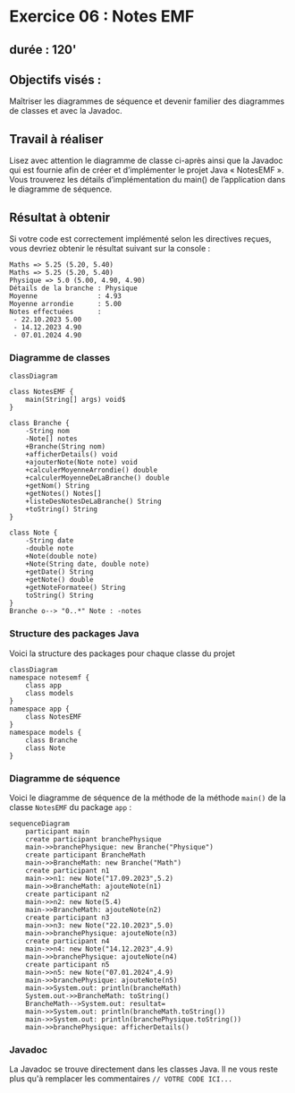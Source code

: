 # Exercice 06 : Notes EMF
## durée : 120'
## Objectifs visés :
Maîtriser les diagrammes de séquence et devenir familier des diagrammes de classes et avec la Javadoc.

## Travail à réaliser
Lisez avec attention le diagramme de classe ci-après ainsi que la Javadoc qui est fournie afin de créer et d’implémenter le projet Java « NotesEMF ».
Vous trouverez les détails d’implémentation du main() de l’application dans le diagramme de séquence.

## Résultat à obtenir
Si votre code est correctement implémenté selon les directives reçues, vous devriez obtenir le résultat suivant sur la console :
```
Maths => 5.25 (5.20, 5.40)
Maths => 5.25 (5.20, 5.40)
Physique => 5.0 (5.00, 4.90, 4.90)
Détails de la branche : Physique
Moyenne               : 4.93
Moyenne arrondie      : 5.00
Notes effectuées      : 
 - 22.10.2023 5.00
 - 14.12.2023 4.90
 - 07.01.2024 4.90
```

### Diagramme de classes

```mermaid
classDiagram

class NotesEMF {
    main(String[] args) void$
}

class Branche {
    -String nom
    -Note[] notes
    +Branche(String nom)
    +afficherDetails() void
    +ajouterNote(Note note) void
    +calculerMoyenneArrondie() double
    +calculerMoyenneDeLaBranche() double
    +getNom() String
    +getNotes() Notes[]
    +listeDesNotesDeLaBranche() String
    +toString() String
}

class Note {
    -String date
    -double note
    +Note(double note)
    +Note(String date, double note)
    +getDate() String
    +getNote() double
    +getNoteFormatee() String
    toString() String
}
Branche o--> "0..*" Note : -notes
```
### Structure des packages Java
Voici la structure des packages pour chaque classe du projet
```mermaid
classDiagram
namespace notesemf {
    class app
    class models
}
namespace app {
    class NotesEMF
}
namespace models {
    class Branche
    class Note 
}
```
### Diagramme de séquence
Voici le diagramme de séquence de la méthode de la méthode `main()` de la classe `NotesEMF` du package `app` :
```mermaid
sequenceDiagram
    participant main
    create participant branchePhysique
    main->>branchePhysique: new Branche("Physique")
    create participant BrancheMath
    main->>BrancheMath: new Branche("Math")
    create participant n1
    main->>n1: new Note("17.09.2023",5.2)
    main->>BrancheMath: ajouteNote(n1)
    create participant n2
    main->>n2: new Note(5.4)
    main->>BrancheMath: ajouteNote(n2)
    create participant n3
    main->>n3: new Note("22.10.2023",5.0)
    main->>branchePhysique: ajouteNote(n3)
    create participant n4
    main->>n4: new Note("14.12.2023",4.9)
    main->>branchePhysique: ajouteNote(n4)
    create participant n5
    main->>n5: new Note("07.01.2024",4.9)
    main->>branchePhysique: ajouteNote(n5)
    main->>System.out: println(brancheMath)
    System.out->>BrancheMath: toString()
    BrancheMath-->System.out: resultat=
    main->>System.out: println(brancheMath.toString())
    main->>System.out: println(branchePhysique.toString())
    main->>branchePhysique: afficherDetails()
```
### Javadoc
La Javadoc se trouve directement dans les classes Java. Il ne vous reste plus qu'à remplacer les commentaires `// VOTRE CODE ICI...`
